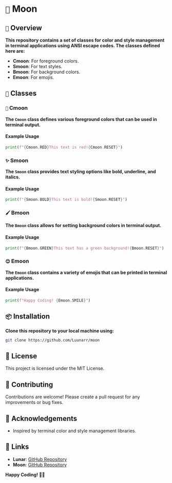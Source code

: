 # `🌙` Moon

## `🌌` Overview
**This repository contains a set of classes for color and style management in terminal applications using ANSI escape codes. The classes defined here are:**

- **Cmoon**: For foreground colors.
- **Smoon**: For text styles.
- **Bmoon**: For background colors.
- **Emoon**: For emojis.

## `🎨` Classes

### `🌈` Cmoon
**The `Cmoon` class defines various foreground colors that can be used in terminal output.**

#### Example Usage
```python
print(f"{Cmoon.RED}This text is red!{Cmoon.RESET}")
```

### `✨` Smoon
**The `Smoon` class provides text styling options like bold, underline, and italics.**

#### Example Usage
```python
print(f"{Smoon.BOLD}This text is bold!{Smoon.RESET}")
```

### `🖌️` Bmoon
**The `Bmoon` class allows for setting background colors in terminal output.**

#### Example Usage
```python
print(f"{Bmoon.GREEN}This text has a green background!{Bmoon.RESET}")
```

### `😊` Emoon
**The `Emoon` class contains a variety of emojis that can be printed in terminal applications.**

#### Example Usage
```python
print(f"Happy Coding! {Emoon.SMILE}")
```

## `📦` Installation
**Clone this repository to your local machine using:**
```bash
git clone https://github.com/Luunarr/moon
```

## 📜 License
This project is licensed under the MIT License.

## 🤝 Contributing
Contributions are welcome! Please create a pull request for any improvements or bug fixes.

## 🙌 Acknowledgements
- Inspired by terminal color and style management libraries. 

## 🔗 Links
- **Lunar**: [GitHub Repository](https://github.com/Luunarr)
- **Moon**: [GitHub Repository](https://github.com/Luunarr/moon)

**Happy Coding! 🎉🌙**
